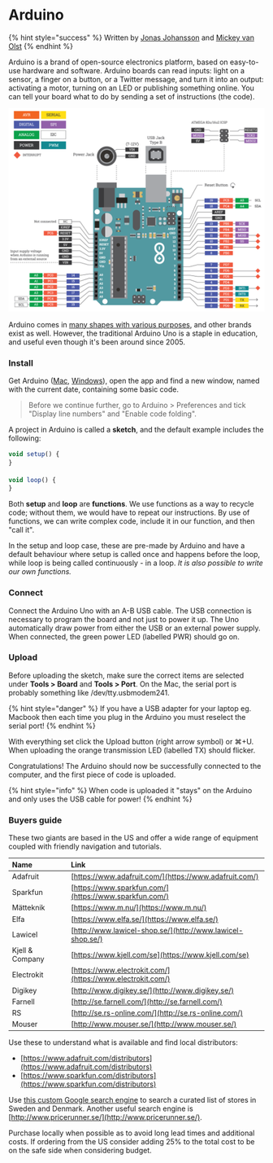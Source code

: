 # Arduino

{% hint style="success" %}
Written by [Jonas Johansson](https://jonasjohansson.se/) and [Mickey van Olst](https://mickeyvanolst.com/)
{% endhint %}

Arduino is a brand of open-source electronics platform, based on easy-to-use hardware and software. Arduino boards can read inputs: light on a sensor, a finger on a button, or a Twitter message, and turn it into an output: activating a motor, turning on an LED or publishing something online. You can tell your board what to do by sending a set of instructions \(the code\). 

![](../../.gitbook/assets/dl_elx5_arduino_uno_v1.1_white-reduced.png)

Arduino comes in [many shapes with various purposes](https://makezine.com/comparison/boards/), and other brands exist as well. However, the traditional Arduino Uno is a staple in education, and useful even though it's been around since 2005.

### Install

Get Arduino \([Mac](https://www.arduino.cc/en/Guide/MacOSX), [Windows](https://www.arduino.cc/en/Guide/Windows)\), open the app and find a new window, named with the current date, containing some basic code.

> Before we continue further, go to Arduino &gt; Preferences and tick "Display line numbers" and "Enable code folding".

A project in Arduino is called a **sketch**, and the default example includes the following:

```javascript
void setup() {
}

void loop() {
}
```

Both **setup** and **loop** are **functions**. We use functions as a way to recycle code; without them, we would have to repeat our instructions. By use of functions, we can write complex code, include it in our function, and then "call it".

In the setup and loop case, these are pre-made by Arduino and have a default behaviour where setup is called once and happens before the loop, while loop is being called continuously - in a loop. _It is also possible to write our own functions._

### Connect

Connect the Arduino Uno with an A-B USB cable. The USB connection is necessary to program the board and not just to power it up. The Uno automatically draw power from either the USB or an external power supply. When connected, the green power LED \(labelled PWR\) should go on.

### Upload

Before uploading the sketch, make sure the correct items are selected under **Tools &gt; Board** and **Tools &gt; Port**. On the Mac, the serial port is probably something like /dev/tty.usbmodem241.

{% hint style="danger" %}
If you have a USB adapter for your laptop eg. Macbook then each time you plug in the Arduino you must reselect the serial port!
{% endhint %}

With everything set click the Upload button \(right arrow symbol\) or ⌘+U. When uploading the orange transmission LED \(labelled TX\) should flicker.

Congratulations! The Arduino should now be successfully connected to the computer, and the first piece of code is uploaded.

{% hint style="info" %}
When code is uploaded it "stays" on the Arduino and only uses the USB cable for power!
{% endhint %}

### Buyers guide

These two giants are based in the US and offer a wide range of equipment coupled with friendly navigation and tutorials.

| Name | Link |
| :--- | :--- |
| Adafruit | [https://www.adafruit.com/](https://www.adafruit.com/) |
| Sparkfun | [https://www.sparkfun.com/](https://www.sparkfun.com/) |
| Mätteknik | [https://www.m.nu/](https://www.m.nu/) |
| Elfa | [https://www.elfa.se/](https://www.elfa.se/) |
| Lawicel | [http://www.lawicel-shop.se/](http://www.lawicel-shop.se/) |
| Kjell & Company | [https://www.kjell.com/se](https://www.kjell.com/se) |
| Electrokit | [https://www.electrokit.com/](https://www.electrokit.com/) |
| Digikey | [http://www.digikey.se/](http://www.digikey.se/) |
| Farnell | [http://se.farnell.com/](http://se.farnell.com/) |
| RS | [http://se.rs-online.com/](http://se.rs-online.com/) |
| Mouser | [http://www.mouser.se/](http://www.mouser.se/) |

Use these to understand what is available and find local distributors:

* [https://www.adafruit.com/distributors](https://www.adafruit.com/distributors)
* [https://www.sparkfun.com/distributors](https://www.sparkfun.com/distributors)

Use [this custom Google search engine](https://cse.google.com/cse/publicurl?cx=006374527915791196007:1ssyi1x_6ws) to search a curated list of stores in Sweden and Denmark. Another useful search engine is [http://www.pricerunner.se/](http://www.pricerunner.se/).

Purchase locally when possible as to avoid long lead times and additional costs. If ordering from the US consider adding 25% to the total cost to be on the safe side when considering budget.

